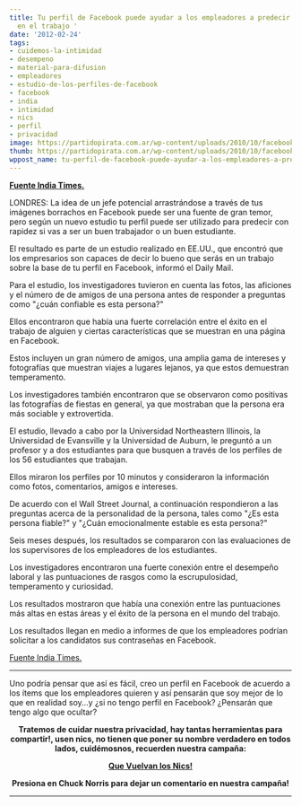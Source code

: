 ```yaml
---
title: Tu perfil de Facebook puede ayudar a los empleadores a predecir tu desempeño
  en el trabajo '
date: '2012-02-24'
tags:
- cuidemos-la-intimidad
- desempeno
- material-para-difusion
- empleadores
- estudio-de-los-perfiles-de-facebook
- facebook
- india
- intimidad
- nics
- perfil
- privacidad
image: https://partidopirata.com.ar/wp-content/uploads/2010/10/facebook_privacidad.jpg
thumb: https://partidopirata.com.ar/wp-content/uploads/2010/10/facebook_privacidad-150x150.jpg
wppost_name: tu-perfil-de-facebook-puede-ayudar-a-los-empleadores-a-predecir-tu-desempeno-en-el-trabajo
---
```


<strong><a href="http://articles.economictimes.indiatimes.com/2012-02-23/news/31091077_1_facebook-profile-facebook-page-study" target="_blank">Fuente India Times.</a></strong>

LONDRES: La idea de un jefe potencial arrastrándose a través de tus imágenes borrachos en Facebook puede ser una fuente de gran temor, pero según un nuevo estudio tu perfil puede ser utilizado para predecir con rapidez si vas a ser un buen trabajador o un buen estudiante.

El resultado es parte de un estudio realizado en EE.UU., que encontró que los empresarios son capaces de decir lo bueno que serás en un trabajo sobre la base de tu perfil en Facebook, informó el Daily Mail.

Para el estudio, los investigadores tuvieron en cuenta las fotos, las aficiones y el número de de amigos de una persona antes de responder a preguntas como "¿cuán confiable es esta persona?"

Ellos encontraron que había una fuerte correlación entre el éxito en el trabajo de alguien y ciertas características que se muestran en una página en Facebook.

Estos incluyen un gran número de amigos, una amplia gama de intereses y fotografías que muestran viajes a lugares lejanos, ya que estos demuestran temperamento.

Los investigadores también encontraron que se observaron como positivas las fotografías de fiestas en general, ya que mostraban que la persona era más sociable y extrovertida.

El estudio, llevado a cabo por la Universidad Northeastern Illinois, la Universidad de Evansville y la Universidad de Auburn, le preguntó a un profesor y a dos estudiantes para que busquen a través de los perfiles de los 56 estudiantes que trabajan.

Ellos miraron los perfiles por 10 minutos y consideraron la información como fotos, comentarios, amigos e intereses.

De acuerdo con el Wall Street Journal, a continuación respondieron a las preguntas acerca de la personalidad de la persona, tales como "¿Es esta persona fiable?" y "¿Cuán emocionalmente estable es esta persona?"

Seis meses después, los resultados se compararon con las evaluaciones de los supervisores de los empleadores de los estudiantes.

Los investigadores encontraron una fuerte conexión entre el desempeño laboral y las puntuaciones de rasgos como la escrupulosidad, temperamento y curiosidad.

Los resultados mostraron que había una conexión entre las puntuaciones más altas en estas áreas y el éxito de la persona en el mundo del trabajo.

Los resultados llegan en medio a informes de que los empleadores podrían solicitar a los candidatos sus contraseñas en Facebook.

<a href="http://articles.economictimes.indiatimes.com/2012-02-23/news/31091077_1_facebook-profile-facebook-page-study" target="_blank">Fuente India Times.</a>

<hr />

Uno podría pensar que así es fácil, creo un perfil en Facebook de acuerdo a los ítems que los empleadores quieren y así pensarán que soy mejor de lo que en realidad soy...y ¿si no tengo perfil en Facebook? ¿Pensarán que tengo algo que ocultar?
<p style="text-align: center;"><strong>Tratemos de cuidar nuestra privacidad, hay tantas herramientas para compartir!, usen nics, no tienen que poner su nombre verdadero en todos lados, cuidémosnos, recuerden nuestra campaña:</strong></p>
<p style="text-align: center;"><strong><a href="http://nicks.partidopirata.com.ar/">Que Vuelvan los Nics!</a></strong></p>
<p style="text-align: center;"><strong>Presiona en Chuck Norris para dejar un comentario en nuestra campaña!</strong></p>


<hr />
